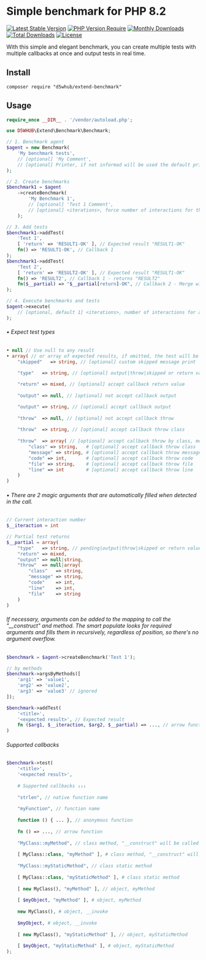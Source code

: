 # Simple benchmark for PHP 8.2
[![Latest Stable Version](https://poser.pugx.org/d5whub/extend-benchmark/v/stable)](https://packagist.org/packages/d5whub/extend-benchmark)
[![PHP Version Require](http://poser.pugx.org/d5whub/extend-benchmark/require/php)](https://packagist.org/packages/d5whub/extend-benchmark)
[![Monthly Downloads](https://poser.pugx.org/d5whub/extend-benchmark/d/monthly)](https://packagist.org/packages/d5whub/extend-benchmark)
[![Total Downloads](https://poser.pugx.org/d5whub/extend-benchmark/downloads)](https://packagist.org/packages/d5whub/extend-benchmark)
[![License](https://poser.pugx.org/d5whub/extend-benchmark/license)](https://packagist.org/packages/d5whub/extend-benchmark)

With this simple and elegant benchmark, you can create multiple tests with multiple callbacks at once and output tests in real time.

## Install
```shell
composer require "d5whub/extend-benchmark"
```

## Usage
```php
require_once __DIR__ . '/vendor/autoload.php';

use D5WHUB\Extend\Benchmark\Benchmark;

// 1. Benchmark agent
$agent = new Benchmark(
    'My benchmark tests',
    // [optional] 'My Comment',
    // [optional] Printer, if not informad will be used the default printers ( Printer/Console | Printer/Html ) 
);

// 2. Create benchmarks
$benchmark1 = $agent
    ->createBenchmark(
        'My Benchmark 1',
        // [optional] 'Test 1 Comment',
        // [optional] <iterations>, force number of interactions for this test
    );

// 3. Add tests
$benchmark1->addTest(
    'Test 1',
    [ 'return' => 'RESULT1-OK' ], // Expected result "RESULT1-OK"
    fn() => 'RESULT1-OK', // Callback 1
);
$benchmark1->addTest(
    'Test 2',
    [ 'return' => 'RESULT2-OK' ], // Expected result "RESULT1-OK"
    fn() => 'RESULT2', // Callback 1 - returns "RESULT2"
    fn($__partial) => "$__partial[return]-OK", // Callback 2 - Merge with callback 1, returns "RESULT2-OK"
);

// 4. Execute benchmarks and tests
$agent->execute(
    // [optional, default 1] <iterations>, number of interactions for all tests
);
```

###### • Expect test types
```php
• null // Use null to any result
• array( // or array of expected results, if omitted, the test will be considered successful
    "skipped"   => string, // [optional] custom skipped message print

    "type"   => string, // [optional] output|throw|skipped or return value type
    
    "return" => mixed, // [optional] accept callback return value
    
    "output" => null, // [optional] not accept callback output

    "output" => string, // [optional] accept callback output
    
    "throw"  => null, // [optional] not accept callback throw
    
    "throw"  => string, // [optional] accept callback throw class
    
    "throw"  => array( // [optional] accept callback throw by class, message, code, file and line
        "class" => string,   # [optional] accept callback throw class
        "message" => string, # [optional] accept callback throw message
        "code" => int,       # [optional] accept callback throw code
        "file" => string,    # [optional] accept callback throw file
        "line" => int        # [optional] accept callback throw line
    )
)
```
###### • There are 2 magic arguments that are automatically filled when detected in the call.
```php
// Current interaction number
$__iteraction = int

// Partial test returns
$__partial = array(
    "type"   => string, // pending|output|throw|skipped or return value type
    "return" => mixed,
    "output" => null|string,
    "throw"  => null|array(
        "class"   => string,
        "message" => string,
        "code"    => int,
        "line"    => int,
        "file"    => string
    )
)
```

###### If necessary, arguments can be added to the mapping to call the "__construct" and method. The smart populate looks for required arguments and fills them in recursively, regardless of position, so there's no argument overflow.

```php
$benchmark = $agent->createBenchmark('Test 1');

// by methods
$benchmark->argsByMethods([
    'arg1' => 'value1',
    'arg2' => 'value2',
    'arg3' => 'value3' // ignored
]);

$benchmark->addTest(
    '<title>',
    '<expected result>', // Expected result
    fn ($arg1, $__iteraction, $arg2, $__partial) => ..., // arrow function
)
```
###### Supported callbacks
```php
$benchmark->test(
    '<title>',
    '<expected result>',
    
    # Supported callbacks ↓↓↓
    
    "strlen", // native function name
    
    "myFunction", // function name
    
    function () { ... }, // anonymous function
    
    fn () => ..., // arrow function
    
    "MyClass::myMethod", // class method, "__construct" will be called before the method
    
    [ MyClass::class, "myMethod" ], # class method, "__construct" will be called before the method
    
    "MyClass::myStaticMethod", // class static method
    
    [ MyClass::class, "myStaticMethod" ], # class static method
    
    [ new MyClass(), "myMethod" ], // object, myMethod
    
    [ $myObject, "myMethod" ], # object, myMethod
    
    new MyClass(), # object, __invoke
    
    $myObject, # object, __invoke
    
    [ new MyClass(), "myStaticMethod" ], // object, myStaticMethod
    
    [ $myObject, "myStaticMethod" ], # object, myStaticMethod
);
```
